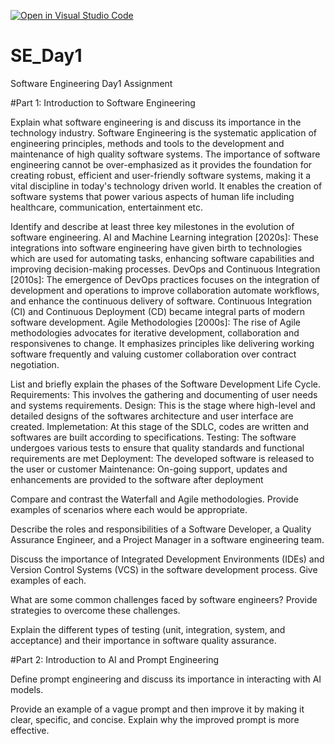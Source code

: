 [![Open in Visual Studio Code](https://classroom.github.com/assets/open-in-vscode-2e0aaae1b6195c2367325f4f02e2d04e9abb55f0b24a779b69b11b9e10269abc.svg)](https://classroom.github.com/online_ide?assignment_repo_id=15575794&assignment_repo_type=AssignmentRepo)
# SE_Day1
Software Engineering Day1 Assignment

#Part 1: Introduction to Software Engineering

Explain what software engineering is and discuss its importance in the technology industry.
Software Engineering is the systematic application of engineering principles, methods and tools to the development and maintenance of high quality software systems.
The importance of software engineering cannot be over-emphasized as it provides the foundation for creating robust, efficient and user-friendly software systems, making it a vital discipline in today's technology driven world. It enables the creation of software systems that power various aspects of human life including healthcare, communication, entertainment etc.

Identify and describe at least three key milestones in the evolution of software engineering.
AI and Machine Learning integration [2020s]: These integrations into software engineering have given birth to technologies which are used for automating tasks, enhancing software capabilities and improving decision-making processes.
DevOps and Continuous Integration [2010s]: The emergence of DevOps practices focuses on the integration of development and operations to improve collaboration automate workflows, and enhance the continuous delivery of software. Continuous Integration (CI) and Continuous Deployment (CD) became integral parts of modern software development.
Agile Methodologies [2000s]: The rise of Agile methodologies advocates for iterative development, collaboration and responsivenes to change. It emphasizes principles like delivering working software frequently and valuing customer collaboration over contract negotiation.


List and briefly explain the phases of the Software Development Life Cycle.
Requirements: This involves the gathering and documenting of user needs and systems requirements.
Design: This is the stage where high-level and detailed designs of the softwares architecture and user interface are created.
Implemetation: At this stage of the SDLC, codes are written and softwares are built according to specifications.
Testing: The software undergoes various tests to ensure that quality standards and functional requirements are met
Deployment: The developed software is released to the user or customer
Maintenance: On-going support, updates and enhancements are provided to the software after deployment

Compare and contrast the Waterfall and Agile methodologies. Provide examples of scenarios where each would be appropriate.


Describe the roles and responsibilities of a Software Developer, a Quality Assurance Engineer, and a Project Manager in a software engineering team.


Discuss the importance of Integrated Development Environments (IDEs) and Version Control Systems (VCS) in the software development process. Give examples of each.


What are some common challenges faced by software engineers? Provide strategies to overcome these challenges.


Explain the different types of testing (unit, integration, system, and acceptance) and their importance in software quality assurance.


#Part 2: Introduction to AI and Prompt Engineering


Define prompt engineering and discuss its importance in interacting with AI models.


Provide an example of a vague prompt and then improve it by making it clear, specific, and concise. Explain why the improved prompt is more effective.
